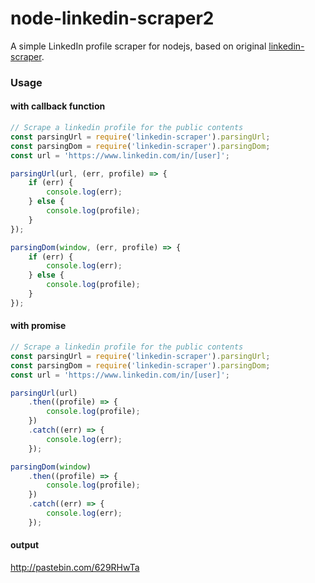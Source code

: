 # node-linkedin-scraper2

A simple LinkedIn profile scraper for nodejs, based on original [linkedin-scraper](https://github.com/aadisriram/nodejs-linkedin-scraper).

### Usage

#### with callback function
```javascript
// Scrape a linkedin profile for the public contents
const parsingUrl = require('linkedin-scraper').parsingUrl;
const parsingDom = require('linkedin-scraper').parsingDom;
const url = 'https://www.linkedin.com/in/[user]';

parsingUrl(url, (err, profile) => {
    if (err) {
        console.log(err);
    } else {
        console.log(profile);
    }
});

parsingDom(window, (err, profile) => {
    if (err) {
        console.log(err);
    } else {
        console.log(profile);
    }
});

```

#### with promise
```javascript
// Scrape a linkedin profile for the public contents
const parsingUrl = require('linkedin-scraper').parsingUrl;
const parsingDom = require('linkedin-scraper').parsingDom;
const url = 'https://www.linkedin.com/in/[user]';

parsingUrl(url)
    .then((profile) => {
        console.log(profile);
    })
    .catch((err) => {
        console.log(err);
    });

parsingDom(window)
    .then((profile) => {
        console.log(profile);
    })
    .catch((err) => {
        console.log(err);
    });
```

#### output

http://pastebin.com/629RHwTa